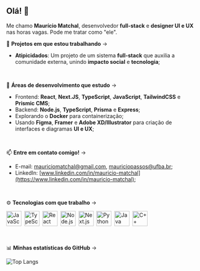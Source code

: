 ## Olá! 👋

Me chamo **Maurício Matchal**, desenvolvedor **full-stack** e **designer UI e UX** nas horas vagas. Pode me tratar como "ele".

🚧 **Projetos em que estou trabalhando** ->
  - **Atipicidados**: Um projeto de um sistema **full-stack** que auxilia a comunidade externa, unindo **impacto social** e **tecnologia**;

<br/>

🧠 **Áreas de desenvolvimento que estudo** ->
  - Frontend: **React**, **Next.JS**, **TypeScript**, **JavaScript**, **TailwindCSS** e **Prismic CMS**;
  - Backend: **Node.js**, **TypeScript**, **Prisma** e **Express**;
  - Explorando o **Docker** para containerização;
  - Usando **Figma**, **Framer** e **Adobe XD/Illustrator** para criação de interfaces e diagramas **UI e UX**;

<br/>

📫 **Entre em contato comigo!** ->
  - E-mail: mauriciomatchal@gmail.com, mauriciopassos@ufba.br;
  - LinkedIn: [www.linkedin.com/in/mauricio-matchal](https://www.linkedin.com/in/mauricio-matchal);

<br/>

⚙️ **Tecnologias com que trabalho** ->
<p align="left">
  <img src="https://cdn.jsdelivr.net/gh/devicons/devicon/icons/javascript/javascript-original.svg" height="40" alt="JavaScript"/>&nbsp;
  <img src="https://cdn.jsdelivr.net/gh/devicons/devicon/icons/typescript/typescript-original.svg" height="40" alt="TypeScript"/>&nbsp;
  <img src="https://cdn.jsdelivr.net/gh/devicons/devicon/icons/react/react-original.svg" height="40" alt="React"/>&nbsp;
  <img src="https://cdn.jsdelivr.net/gh/devicons/devicon/icons/nodejs/nodejs-original.svg" height="40" alt="Node.js"/>&nbsp;
  <img src="https://cdn.jsdelivr.net/gh/devicons/devicon/icons/nextjs/nextjs-original.svg" height="40" alt="Next.js"/>&nbsp;
  <img src="https://cdn.jsdelivr.net/gh/devicons/devicon/icons/python/python-original.svg" height="40" alt="Python"/>&nbsp;
  <img src="https://cdn.jsdelivr.net/gh/devicons/devicon/icons/java/java-original.svg" height="40" alt="Java"/>&nbsp;
  <img src="https://cdn.jsdelivr.net/gh/devicons/devicon/icons/cplusplus/cplusplus-plain.svg" height="40" alt="C++"/>&nbsp;
</p>

<br/>

📊 **Minhas estatísticas do GitHub** ->
<br/>

![Top Langs](https://github-readme-stats.vercel.app/api/top-langs/?username=mauricio-matchal&layout=compact&theme=github_dark)


<!--
**mauricio-matchal/mauricio-matchal** is a ✨ _special_ ✨ repository because its `README.md` (this file) appears on your GitHub profile.

Here are some ideas to get you started:

- 🔭 I’m currently working on ...
- 🌱 I’m currently learning ...
- 👯 I’m looking to collaborate on ...
- 🤔 I’m looking for help with ...
- 💬 Ask me about ...
- 📫 How to reach me: ...
- 😄 Pronouns: ...
- ⚡ Fun fact: ...
-->
